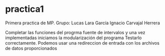 # practica1
Primera practica de MP.
Grupo: Lucas Lara García
       Ignacio Carvajal Herrera
       
       
Completar las funciones del progrma fuente de intervalos y una vez implementadas iniciamos la modularización del programa
Testarlo correctamente. Podemos usar una redireccion de entrada con los archivos de datos proporcionados
